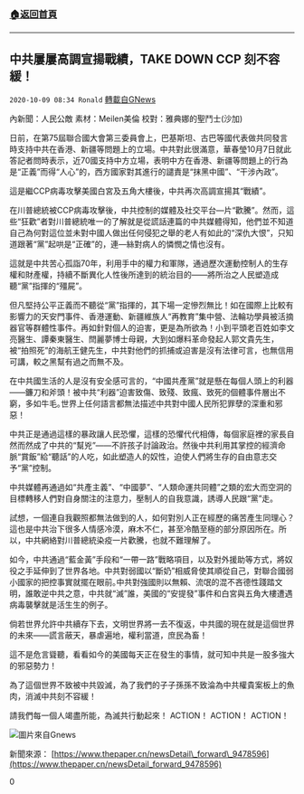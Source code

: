 ###  [:house:返回首頁](https://github.com/ourhimalayas/txt)
---

## 中共屢屢高調宣揚戰績，TAKE DOWN CCP 刻不容緩！
`2020-10-09 08:34 Ronald` [轉載自GNews](https://gnews.org/zh-hant/413094/)

內新聞：人民公敵      素材：Meilen美倫      校對：雅典娜的聖鬥士(沙加)

日前，在第75屆聯合國大會第三委員會上，巴基斯坦、古巴等國代表做共同發言時支持中共在香港、新疆等問題上的立場。中共對此很滿意，華春瑩10月7日就此答記者問時表示，近70國支持中方立場，表明中方在香港、新疆等問題上的行為是“正義”而得“人心”的，西方國家對其進行的譴責是“抹黑中國”、“干涉內政”。

這是繼CCP病毒攻擊美國白宮及五角大樓後，中共再次高調宣揚其“戰績”｡

在川普總統被CCP病毒攻擊後，中共控制的媒體及社交平台—片“歡騰”。然而，這些“狂歡”者對川普總統唯一的了解就是從謊話連篇的中共媒體得知，他們並不知道自己為何對這位並未對中國人做出任何侵犯之舉的老人有如此的“深仇大恨”，只知道跟著“黨”起哄是“正確”的，連—絲對病人的憐憫之情也沒有。

這就是中共苦心孤詣70年，利用手中的權力和軍隊，通過歷次運動控制人的生存權和財產權，持續不斷異化人性後所達到的統治目的――將所治之人民塑造成聽“黨”指揮的“殭屍”｡

但凡堅持公平正義而不聽從“黨”指揮的，其下場一定慘烈無比！如在國際上比較有影響力的天安門事件、香港運動、新疆維族人“再教育”集中營、法輪功學員被活摘器官等群體性事件。再如針對個人的迫害，更是為所欲為！小到平頭老百姓如李文亮醫生、譚秦東醫生、閆麗夢博士母親，大到如爆料革命發起人郭文貴先生，被“拍照死”的海航王健先生，中共對他們的抓捕或迫害是沒有法律可言，也無信用可講，較之黑幫有過之而無不及。

在中共國生活的人是沒有安全感可言的，“中國共產黨”就是懸在每個人頭上的利器――鐮刀和斧頭！被中共“利器”迫害致傷、致殘、致瘋、致死的個體事件層出不窮，多如牛毛｡世界上任何語言都無法描述中共對中國人民所犯罪孽的深重和邪惡！

中共正是通過這樣的暴政讓人民恐懼，這樣的恐懼代代相傳，每個家庭裡的家長自然而然成了中共的“幫兇”――不許孩子討論政治。然後中共利用其掌控的經濟命脈“賞飯”給“聽話”的人吃，如此塑造人的奴性，迫使人們將生存的自由意志交予“黨”控制。

中共媒體再通過如“共產主義”、“中國夢”、“人類命運共同體”之類的宏大而空洞的目標轉移人們對自身關注的注意力，壓制人的自我意識，誘導人民跟“黨”走。

試想，一個連自我觀照都無法做到的人，如何對別人正在經歷的痛苦產生同理心？這也是中共治下很多人情感冷漠，麻木不仁，甚至冷酷至極的部分原因所在。所以，中共網絡對川普總統染疫一片歡騰，也就不難理解了。

如今，中共通過“藍金黃”手段和“一帶一路”戰略項目，以及對外援助等方式，將奴役之手延伸到了世界各地。中共對弱國以“斷奶”相威脅使其順從自己，對聯合國弱小國家的把控事實就擺在眼前｡中共對強國則以無賴、流氓的混不吝德性踐踏文明，誰敢逆中共之意，中共就“滅”誰，美國的“安提發”事件和白宮與五角大樓遭遇病毒襲擊就是活生生的例子。

倘若世界允許中共續存下去，文明世界將一去不復返，中共國的現在就是這個世界的未來――謊言蔽天，暴虐遍地，權利當道，庶民為畜！

這不是危言聳聽，看看如今的美國每天正在發生的事情，就可知中共是一股多強大的邪惡勢力！

為了這個世界不致被中共毀滅，為了我們的子子孫孫不致淪為中共權貴案板上的魚肉，消滅中共刻不容緩！

請我們每一個人竭盡所能，為滅共行動起來！ ACTION！ ACTION！ ACTION！

![]()![](https://s3.amazonaws.com/gnews-media-offload/wp-content/uploads/2020/10/09080103/Eb9BsSpU4AcyWxj.jpeg)圖片來自Gnews

新聞來源： [https://www.thepaper.cn/newsDetail\_forward\_9478596](https://www.thepaper.cn/newsDetail_forward_9478596)

0
